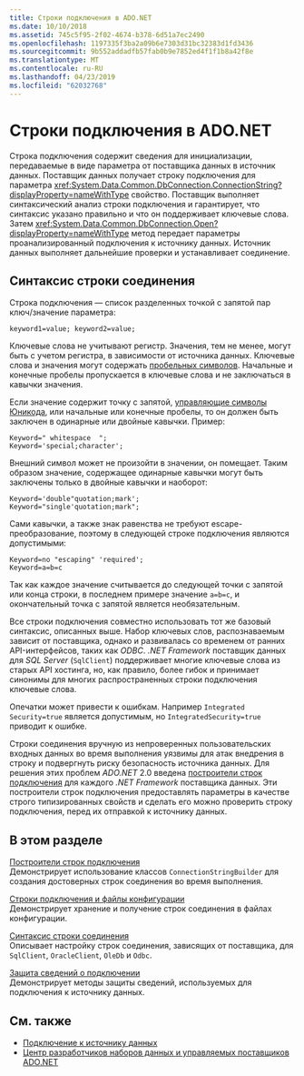 ```yaml
---
title: Строки подключения в ADO.NET
ms.date: 10/10/2018
ms.assetid: 745c5f95-2f02-4674-b378-6d51a7ec2490
ms.openlocfilehash: 1197335f3ba2a09b6e7303d31bc32383d1fd3436
ms.sourcegitcommit: 9b552addadfb57fab0b9e7852ed4f1f1b8a42f8e
ms.translationtype: MT
ms.contentlocale: ru-RU
ms.lasthandoff: 04/23/2019
ms.locfileid: "62032768"
---
```

# <a name="connection-strings-in-adonet"></a>Строки подключения в ADO.NET

Строка подключения содержит сведения для инициализации, передаваемые в виде параметра от поставщика данных в источник данных. Поставщик данных получает строку подключения для параметра <xref:System.Data.Common.DbConnection.ConnectionString?displayProperty=nameWithType> свойство. Поставщик выполняет синтаксический анализ строки подключения и гарантирует, что синтаксис указано правильно и что он поддерживает ключевые слова. Затем <xref:System.Data.Common.DbConnection.Open?displayProperty=nameWithType> метод передает параметры проанализированный подключения к источнику данных. Источник данных выполняет дальнейшие проверки и устанавливает соединение.

## <a name="connection-string-syntax"></a>Синтаксис строки соединения

Строка подключения — список разделенных точкой с запятой пар ключ/значение параметра:

    keyword1=value; keyword2=value;

Ключевые слова не учитывают регистр. Значения, тем не менее, могут быть с учетом регистра, в зависимости от источника данных. Ключевые слова и значения могут содержать [пробельных символов](https://en.wikipedia.org/wiki/Whitespace_character#Unicode). Начальные и конечные пробелы пропускается в ключевые слова и не заключаться в кавычки значения.

Если значение содержит точку с запятой, [управляющие символы Юникода](https://en.wikipedia.org/wiki/Unicode_control_characters), или начальные или конечные пробелы, то он должен быть заключен в одинарные или двойные кавычки. Пример:

    Keyword=" whitespace  ";
    Keyword='special;character';

Внешний символ может не произойти в значении, он помещает. Таким образом значение, содержащее одинарные кавычки могут быть заключены только в двойные кавычки и наоборот:

    Keyword='double"quotation;mark';
    Keyword="single'quotation;mark";

Сами кавычки, а также знак равенства не требуют escape-преобразование, поэтому в следующей строке подключения являются допустимыми:

    Keyword=no "escaping" 'required';
    Keyword=a=b=c

Так как каждое значение считывается до следующей точки с запятой или конца строки, в последнем примере значение `a=b=c`, и окончательный точка с запятой является необязательным.

Все строки подключения совместно использовать тот же базовый синтаксис, описанных выше. Набор ключевых слов, распознаваемым зависит от поставщика, однако и развивалась со временем от ранних API-интерфейсов, таких как *ODBC*. *.NET Framework* поставщик данных для *SQL Server* (`SqlClient`) поддерживает многие ключевые слова из старых API хостинга, но, как правило, более гибок и принимает синонимы для многих распространенных строки подключения ключевые слова.

Опечатки может привести к ошибкам. Например `Integrated Security=true` является допустимым, но `IntegratedSecurity=true` приводит к ошибке.

Строки соединения вручную из непроверенных пользовательских входных данных во время выполнения уязвимы для атак внедрения в строку и подвергнуть риску безопасность источника данных. Для решения этих проблем *ADO.NET* 2.0 введена [построители строк подключения](../../../../docs/framework/data/adonet/connection-string-builders.md) для каждого *.NET Framework* поставщика данных. Эти построители строк подключения предоставлять параметры в качестве строго типизированных свойств и сделать его можно проверить строку подключения, перед их отправкой к источнику данных.

## <a name="in-this-section"></a>В этом разделе

[Построители строк подключения](../../../../docs/framework/data/adonet/connection-string-builders.md)\
Демонстрирует использование классов `ConnectionStringBuilder` для создания достоверных строк соединения во время выполнения.

[Строки подключения и файлы конфигурации](../../../../docs/framework/data/adonet/connection-strings-and-configuration-files.md)\
Демонстрирует хранение и получение строк соединения в файлах конфигурации.

[Синтаксис строки соединения](../../../../docs/framework/data/adonet/connection-string-syntax.md)\
Описывает настройку строк соединения, зависящих от поставщика, для `SqlClient`, `OracleClient`, `OleDb` и `Odbc`.

[Защита сведений о подключении](../../../../docs/framework/data/adonet/protecting-connection-information.md)\
Демонстрирует методы защиты сведений, используемых для подключения к источнику данных.

## <a name="see-also"></a>См. также

- [Подключение к источнику данных](/cpp/data/odbc/connecting-to-a-data-source)
- [Центр разработчиков наборов данных и управляемых поставщиков ADO.NET](https://go.microsoft.com/fwlink/?LinkId=217917)
